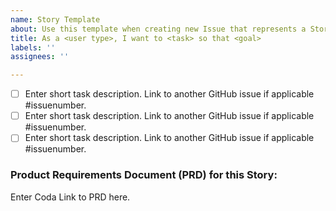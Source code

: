 ```yaml
---
name: Story Template
about: Use this template when creating new Issue that represents a Story
title: As a <user type>, I want to <task> so that <goal>
labels: ''
assignees: ''

---
```


- [ ] Enter short task description.  Link to another GitHub issue if applicable #issuenumber.
- [ ] Enter short task description. Link to another GitHub issue if applicable #issuenumber.
- [ ] Enter short task description. Link to another GitHub issue if applicable #issuenumber.

### Product Requirements Document (PRD) for this Story:
Enter Coda Link to PRD here.
